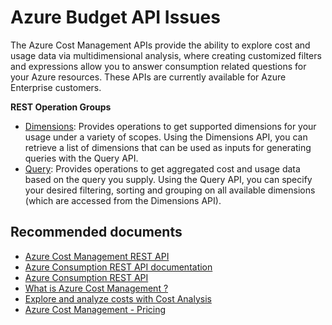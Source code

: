 <properties
	pageTitle="azure budget api issues"
	description="azure budget api issues"
	service="azure-billing"
	resource="billing"
	authors="prdasneo"
	displayOrder=""
	selfHelpType="generic"
	supportTopicIds="32615281"
	resourceTags=""
	productPesIds="15659"
	cloudEnvironments="public"
/>

# Azure Budget API Issues

The Azure Cost Management APIs provide the ability to explore cost and usage data via multidimensional analysis, where creating customized filters and expressions allow you to answer consumption related questions for your Azure resources. These APIs are currently available for Azure Enterprise customers.

**REST Operation Groups**

  * [Dimensions](https://docs.microsoft.com/rest/api/cost-management/dimensions): Provides operations to get supported dimensions for your usage under a variety of scopes. Using the Dimensions API, you can retrieve a list of dimensions that can be used as inputs for generating queries with the Query API.
  * [Query](https://docs.microsoft.com/rest/api/cost-management/query): Provides operations to get aggregated cost and usage data based on the query you supply. Using the Query API, you can specify your desired filtering, sorting and grouping on all available dimensions (which are accessed from the Dimensions API).
	

## **Recommended documents**

* [Azure Cost Management REST API](https://docs.microsoft.com/rest/api/cost-management/)<br>
* [Azure Consumption REST API documentation](https://docs.microsoft.com/rest/api/consumption/)<br>
* [Azure Consumption REST API](https://docs.microsoft.com/rest/api/consumption/)<br>
* [What is Azure Cost Management ?](https://docs.microsoft.com/azure/cost-management/overview-cost-mgt)<br>
* [Explore and analyze costs with Cost Analysis](https://docs.microsoft.com/azure/cost-management/quick-acm-cost-analysis)<br>
* [Azure Cost Management - Pricing](https://azure.microsoft.com/pricing/details/cost-management/)<br>
